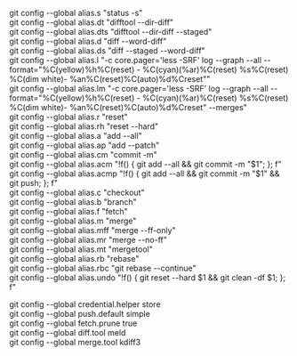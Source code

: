 git config --global alias.s  "status -s"  
git config --global alias.dt "difftool --dir-diff"  
git config --global alias.dts "difftool --dir-diff --staged"  
git config --global alias.d "diff --word-diff"  
git config --global alias.ds "diff --staged --word-diff"  
git config --global alias.l "-c core.pager='less -SRF' log --graph --all --format=\"%C(yellow)%h%C(reset) - %C(cyan)(%ar)%C(reset) %s%C(reset) %C(dim white)- %an%C(reset)%C(auto)%d%Creset\""  
git config --global alias.lm "-c core.pager='less -SRF' log --graph --all --format=\"%C(yellow)%h%C(reset) - %C(cyan)(%ar)%C(reset) %s%C(reset) %C(dim white)- %an%C(reset)%C(auto)%d%Creset\" --merges"  
git config --global alias.r "reset"  
git config --global alias.rh "reset --hard"  
git config --global alias.a "add --all"  
git config --global alias.ap "add --patch"  
git config --global alias.cm "commit -m"  
git config --global alias.acm "!f() { git add --all && git commit -m \"\$1\"; }; f"  
git config --global alias.acmp "!f() { git add --all && git commit -m \"\$1\" && git push; }; f"  
git config --global alias.c "checkout"  
git config --global alias.b "branch"  
git config --global alias.f "fetch"  
git config --global alias.m "merge"  
git config --global alias.mff "merge --ff-only"  
git config --global alias.mr "merge --no-ff"  
git config --global alias.mt "mergetool"  
git config --global alias.rb "rebase"  
git config --global alias.rbc "git rebase --continue"  
git config --global alias.undo "!f() { git reset --hard \$1 && git clean -df \$1; }; f"



git config --global credential.helper store  
git config --global push.default simple  
git config --global fetch.prune true  
git config --global diff.tool meld  
git config --global merge.tool kdiff3  
